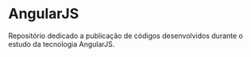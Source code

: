 # AngularJS
Repositório dedicado a publicação de códigos desenvolvidos durante o estudo da tecnologia AngularJS.
